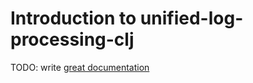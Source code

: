 # Introduction to unified-log-processing-clj

TODO: write [great documentation](http://jacobian.org/writing/what-to-write/)
